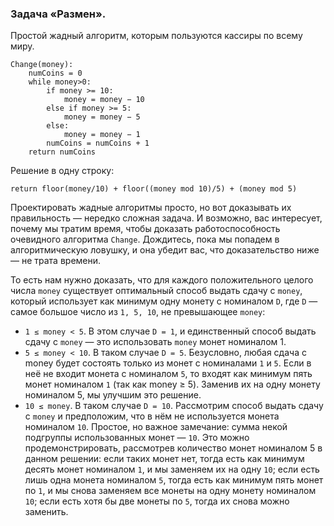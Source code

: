 ### Задача «Размен».
Простой жадный алгоритм, которым пользуются кассиры по всему миру.
```
Change(money):
    numCoins = 0
    while money>0:
        if money >= 10:
            money = money − 10
        else if money >= 5:
            money = money − 5
        else:
            money = money − 1
        numCoins = numCoins + 1
    return numCoins
```
Решение в одну строку:
```
return floor(money/10) + floor((money mod 10)/5) + (money mod 5)
```
Проектировать жадные алгоритмы просто, но вот доказывать их правильность — нередко сложная задача. И возможно, вас 
интересует, почему мы тратим время, чтобы доказать работоспособность очевидного алгоритма `Change`. Дождитесь, пока мы 
попадем в алгоритмическую ловушку, и она убедит вас, что доказательство ниже — не трата времени.

То есть нам нужно доказать, что для каждого положительного целого числа `money` существует оптимальный способ выдать 
сдачу с `money`, который использует как минимум одну монету с номиналом `D`, где `D` — самое большое число из `1, 5, 10`,
не превышающее `money`:
- `1 ≤ money < 5`. В этом случае `D = 1`, и единственный способ выдать сдачу с `money` — это использовать `money` монет 
номиналом 1.
- `5 ≤ money < 10`. В таком случае `D = 5`. Безусловно, любая сдача с money будет состоять только из монет с номиналами 
`1` и `5`. Если в неё не входит монета с номиналом `5`, то входят как минимум пять монет номиналом `1` (так как money ≥ 5).
Заменив их на одну монету номиналом 5, мы улучшим это решение.
- `10 ≤ money`. В таком случае `D = 10`. Рассмотрим способ выдать сдачу с `money` и предположим, что в нём не используется
монета номиналом `10`. Простое, но важное замечание: сумма некой подгруппы использованных монет — `10`. Это можно продемонстрировать,
рассмотрев количество монет номиналом 5 в данном решении: если таких монет нет, тогда есть как минимум десять монет номиналом `1`,
и мы заменяем их на одну `10`; если есть лишь одна монета номиналом `5`, тогда есть как минимум пять монет по `1`, и мы 
снова заменяем все монеты на одну монету номиналом `10`; если есть хотя бы две монеты по `5`, тогда их снова можно заменить.